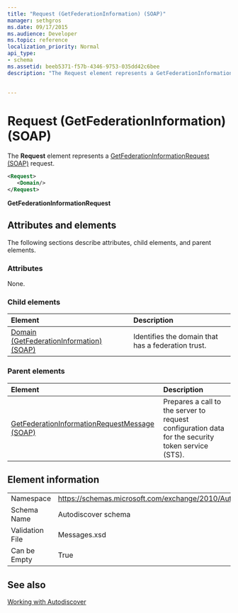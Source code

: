 ```yaml
---
title: "Request (GetFederationInformation) (SOAP)"
manager: sethgros
ms.date: 09/17/2015
ms.audience: Developer
ms.topic: reference
localization_priority: Normal
api_type:
- schema
ms.assetid: beeb5371-f57b-4346-9753-035dd42c6bee
description: "The Request element represents a GetFederationInformationRequest (SOAP) request."
 
 
---
```


# Request (GetFederationInformation) (SOAP)

The **Request** element represents a [GetFederationInformationRequest (SOAP)](getfederationinformationrequest-soap.md) request. 
  
```XML
<Request>
   <Domain/>
</Request>
```

 **GetFederationInformationRequest**
## Attributes and elements

The following sections describe attributes, child elements, and parent elements.
  
### Attributes

None.
  
### Child elements

|**Element**|**Description**|
|:-----|:-----|
|[Domain (GetFederationInformation) (SOAP)](domain-getfederationinformationsoap.md) <br/> |Identifies the domain that has a federation trust.  <br/> |
   
### Parent elements

|**Element**|**Description**|
|:-----|:-----|
|[GetFederationInformationRequestMessage (SOAP)](getfederationinformationrequestmessage-soap.md) <br/> |Prepares a call to the server to request configuration data for the security token service (STS).  <br/> |
   
## Element information

|||
|:-----|:-----|
|Namespace  <br/> |https://schemas.microsoft.com/exchange/2010/Autodiscover  <br/> |
|Schema Name  <br/> |Autodiscover schema  <br/> |
|Validation File  <br/> |Messages.xsd  <br/> |
|Can be Empty  <br/> |True  <br/> |
   
## See also



[Working with Autodiscover](http://msdn.microsoft.com/library/39726b67-2eb2-451b-9307-cfd0b518b55c%28Office.15%29.aspx)

